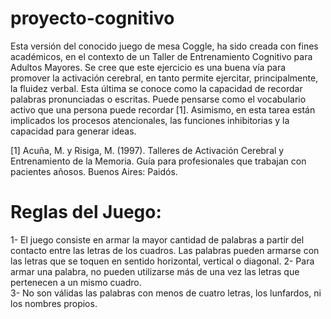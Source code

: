 # proyecto-cognitivo



Esta versión del conocido juego de mesa Coggle, ha sido creada con fines académicos, en el contexto de un Taller de Entrenamiento Cognitivo para Adultos Mayores. Se cree que este ejercicio es una buena vía para promover la activación cerebral, en tanto permite ejercitar, principalmente, la fluidez verbal. Esta última se conoce como la capacidad de recordar palabras pronunciadas o escritas. Puede pensarse como el vocabulario activo que una persona puede recordar [1].
Asimismo, en esta tarea están implicados los procesos atencionales, las funciones inhibitorias y la capacidad para generar ideas. 

[1] Acuña, M. y Risiga, M. (1997). Talleres de Activación Cerebral y Entrenamiento de la Memoria. Guía para profesionales que trabajan con pacientes añosos. Buenos Aires: Paidós.


# Reglas del Juego:

1- El juego consiste en armar la mayor cantidad de palabras a partir del contacto entre las letras de los cuadros. Las palabras pueden armarse con las letras que se toquen en sentido horizontal, vertical o diagonal. 
2- Para armar una palabra, no pueden utilizarse más de una vez las letras que pertenecen a un mismo cuadro.  
3- No son válidas las palabras con menos de cuatro letras, los lunfardos, ni los nombres propios. 
